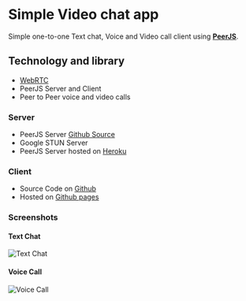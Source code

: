 # Simple Video chat app
Simple one-to-one Text chat, Voice and Video call client using [**PeerJS**](http://peerjs.com).

## Technology and library
* [WebRTC](https://webrtc.org/)
* PeerJS Server and Client
* Peer to Peer voice and video calls

### Server
* PeerJS Server [Github Source](https://github.com/peers/peerjs-server)
* Google STUN Server
* PeerJS Server hosted on [Heroku](https://my-peer.herokuapp.com)

### Client
* Source Code on [Github](https://github.com/valarpirai/video-chat-app)
* Hosted on [Github pages](https://valarpirai.github.io/video-chat-app)

### Screenshots

#### Text Chat
![Text Chat](https://raw.githubusercontent.com/valarpirai/video-chat-app/master/text-chat.jpeg)

#### Voice Call
![Voice Call](https://raw.githubusercontent.com/valarpirai/video-chat-app/master/voice-call.jpeg)
